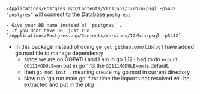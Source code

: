 `/Applications/Postgres.app/Contents/Versions/12/bin/psql -p5432 "postgres"` will connect to the Database `postgress`

    - Give your DB name instead of `postgres` .
    - If you dont have DB, just run `/Applications/Postgres.app/Contents/Versions/12/bin/psql -p5432`
    
 -  In this package instead of doing `go get github.com/lib/pq` I have added go.mod file to manage dependency
    -   since we are on GOPATH and I am in go 1.12 I had to do `export GO111MODULE=on` but in go 1.13 the  `GO111MODULE=on` is default.
    - then `go mod init .` meaning create my go.mod in current directory
    - Now run 'go run main.go' first time the imports not resolved will be extracted and put in the pkg
    
